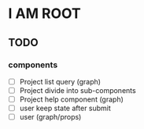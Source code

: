 # I AM ROOT

## TODO
### components
* [ ] Project list query (graph)
* [ ] Project divide into sub-components
* [ ] Project help component (graph)
* [ ] user keep state after submit
* [ ] user (graph/props)
